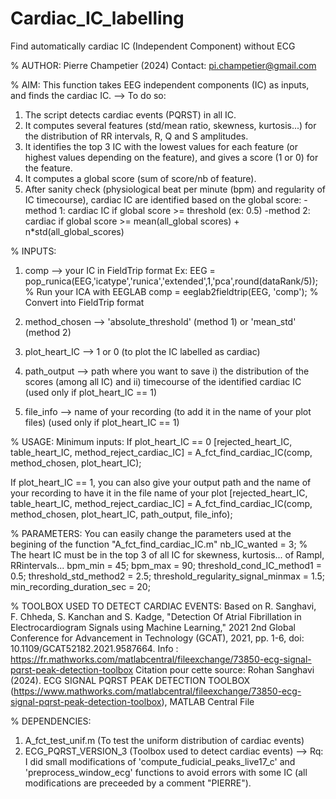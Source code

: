 # Cardiac_IC_labelling
Find automatically cardiac IC (Independent Component) without ECG

% AUTHOR:
Pierre Champetier (2024)
Contact: pi.champetier@gmail.com

% AIM:
This function takes EEG independent components (IC) as inputs, and finds the cardiac IC. 
  --> To do so:
1) The script detects cardiac events (PQRST) in all IC.
2) It computes several features (std/mean ratio, skewness, kurtosis...) for the distribution of RR intervals, R, Q and S amplitudes. 
3) It identifies the top 3 IC with the lowest values for each feature (or highest values depending on the feature), and gives a score (1 or 0) for the feature.
4) It computes a global score (sum of score/nb of feature).
5) After sanity check (physiological beat per minute (bpm) and regularity of IC timecourse), cardiac IC are identified based on the global score:
  -method 1: cardiac IC if global score >= threshold (ex: 0.5)
  -method 2: cardiac if global score >= mean(all_global scores) + n*std(all_global_scores)


% INPUTS:
1) comp --> your IC in FieldTrip format
     Ex: EEG = pop_runica(EEG,'icatype','runica','extended',1,'pca',round(dataRank/5)); % Run your ICA with EEGLAB
         comp = eeglab2fieldtrip(EEG, 'comp'); % Convert into FieldTrip format

 2) method_chosen --> 'absolute_threshold' (method 1) or 'mean_std' (method 2)
 3) plot_heart_IC --> 1 or 0 (to plot the IC labelled as cardiac)
 4) path_output --> path where you want to save i) the distribution of the scores (among all IC) and ii) timecourse of the identified cardiac IC (used only if plot_heart_IC == 1)
 5) file_info --> name of your recording (to add it in the name of your plot files) (used only if plot_heart_IC == 1)


% USAGE:
Minimum inputs:
If plot_heart_IC == 0
[rejected_heart_IC, table_heart_IC, method_reject_cardiac_IC] = A_fct_find_cardiac_IC(comp, method_chosen, plot_heart_IC); 

 If plot_heart_IC == 1, you can also give your output path and the name of your recording to have it in the file name of your plot
 [rejected_heart_IC, table_heart_IC, method_reject_cardiac_IC] = A_fct_find_cardiac_IC(comp, method_chosen, plot_heart_IC, path_output, file_info);


% PARAMETERS:
You can easily change the parameters used at the begining of the function "A_fct_find_cardiac_IC.m"
nb_IC_wanted = 3; % The heart IC must be in the top 3 of all IC for skewness, kurtosis... of Rampl, RRintervals...
bpm_min = 45;
bpm_max = 90;
threshold_cond_IC_method1 = 0.5;
threshold_std_method2 = 2.5;
threshold_regularity_signal_minmax = 1.5;
min_recording_duration_sec = 20;


% TOOLBOX USED TO DETECT CARDIAC EVENTS:
Based on R. Sanghavi, F. Chheda, S. Kanchan and S. Kadge, "Detection Of Atrial Fibrillation in Electrocardiogram Signals using Machine Learning," 2021 2nd Global Conference for Advancement in Technology (GCAT), 2021, pp. 1-6, doi: 10.1109/GCAT52182.2021.9587664.
Info : https://fr.mathworks.com/matlabcentral/fileexchange/73850-ecg-signal-pqrst-peak-detection-toolbox
Citation pour cette source: Rohan Sanghavi (2024). ECG SIGNAL PQRST PEAK DETECTION TOOLBOX (https://www.mathworks.com/matlabcentral/fileexchange/73850-ecg-signal-pqrst-peak-detection-toolbox), MATLAB Central File


% DEPENDENCIES:
1) A_fct_test_unif.m (To test the uniform distribution of cardiac events)
2) ECG_PQRST_VERSION_3 (Toolbox used to detect cardiac events) 
--> Rq: I did small modifications of 'compute_fudicial_peaks_live17_c' and 'preprocess_window_ecg' functions to avoid errors with some IC (all modifications are preceeded by a comment "PIERRE").

